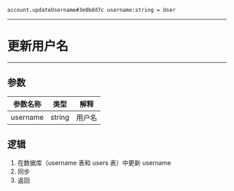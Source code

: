 ```
account.updateUsername#3e0bdd7c username:string = User
```

---
# 更新用户名
---

## 参数
参数名称 | 类型 | 解释
:-: | :-: | :-:
username | string | 用户名

## 逻辑
1. 在数据库（username 表和 users 表）中更新 username
2. 同步
3. 返回